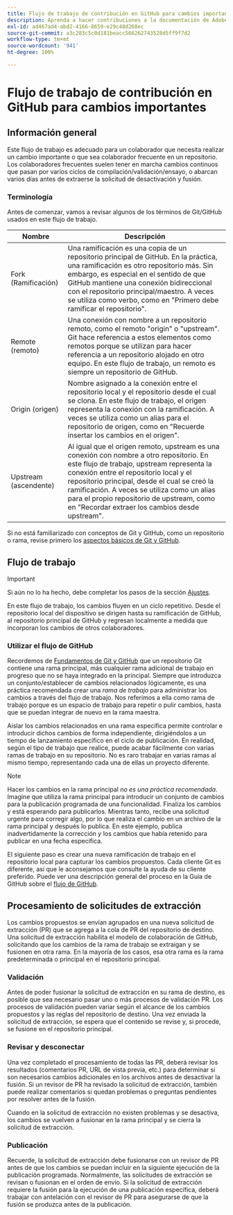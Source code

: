 ```yaml
---
title: Flujo de trabajo de contribución en GitHub para cambios importantes
description: Aprenda a hacer contribuciones a la documentación de Adobe en Experience League.
exl-id: ad467ad4-abd2-4166-8659-e29c48d268ec
source-git-commit: a3c283c5c0d181beacc566262743528d5ff9f7d2
workflow-type: tm+mt
source-wordcount: '941'
ht-degree: 100%

---
```


# Flujo de trabajo de contribución en GitHub para cambios importantes

<!--
>[!IMPORTANT]
>All repositories that publish to docs.adobe.com have adopted the [Adobe Open Source Code of Conduct](../../code-of-conduct.md) or the [.NET Foundation Code of Conduct](https://dotnetfoundation.org/code-of-conduct). For more information, see the [Contributing](../../contributing.md) article.
>
> Minor corrections or clarifications to documentation and code examples in public repositories are covered by the [Adobe Documentation Terms of Use](https://www.adobe.com/legal/terms.html). New or significant changes generate a comment in the pull request, asking you to submit an online Contribution License Agreement (CLA) if you are not an employee of Adobe. We need you to complete the online form before we can review or accept your pull request.
--->

## Información general

Este flujo de trabajo es adecuado para un colaborador que necesita realizar un cambio importante o que sea colaborador frecuente en un repositorio. Los colaboradores frecuentes suelen tener en marcha cambios continuos que pasan por varios ciclos de compilación/validación/ensayo, o abarcan varios días antes de extraerse la solicitud de desactivación y fusión.

### Terminología

Antes de comenzar, vamos a revisar algunos de los términos de Git/GitHub usados en este flujo de trabajo.

| Nombre | Descripción |
|-----------|-------------|
| Fork (Ramificación) | Una ramificación es una copia de un repositorio principal de GitHub. En la práctica, una ramificación es otro repositorio más. Sin embargo, es especial en el sentido de que GitHub mantiene una conexión bidireccional con el repositorio principal/maestro. A veces se utiliza como verbo, como en &quot;Primero debe ramificar el repositorio&quot;. |
| Remote (remoto) | Una conexión con nombre a un repositorio remoto, como el remoto &quot;origin&quot; o &quot;upstream&quot;. Git hace referencia a estos elementos como remotos porque se utilizan para hacer referencia a un repositorio alojado en otro equipo. En este flujo de trabajo, un remoto es siempre un repositorio de GitHub. |
| Origin (origen) | Nombre asignado a la conexión entre el repositorio local y el repositorio desde el cual se clona. En este flujo de trabajo, el origen representa la conexión con la ramificación. A veces se utiliza como un alias para el repositorio de origen, como en &quot;Recuerde insertar los cambios en el origen&quot;. |
| Upstream (ascendente) | Al igual que el origen remoto, upstream es una conexión con nombre a otro repositorio. En este flujo de trabajo, upstream representa la conexión entre el repositorio local y el repositorio principal, desde el cual se creó la ramificación. A veces se utiliza como un alias para el propio repositorio de upstream, como en &quot;Recordar extraer los cambios desde upstream&quot;. |

Si no está familiarizado con conceptos de Git y GitHub, como un repositorio o rama, revise primero los [aspectos básicos de Git y GitHub](git-fundamentals.md).

## Flujo de trabajo

>[!IMPORTANT]
>
> Si aún no lo ha hecho, debe completar los pasos de la sección [Ajustes](github-signup.md).

En este flujo de trabajo, los cambios fluyen en un ciclo repetitivo. Desde el repositorio local del dispositivo se dirigen hasta su ramificación de GitHub, al repositorio principal de GitHub y regresan localmente a medida que incorporan los cambios de otros colaboradores.

### Utilizar el flujo de GitHub

Recordemos de [Fundamentos de Git y GitHub](git-fundamentals.md) que un repositorio Git contiene una rama principal, más cualquier rama adicional de trabajo en progreso que no se haya integrado en la principal. Siempre que introduzca un conjunto/establecer de cambios relacionados lógicamente, es una práctica recomendada crear una *rama de trabajo* para administrar los cambios a través del flujo de trabajo. Nos referimos a ella como rama de trabajo porque es un espacio de trabajo para repetir o pulir cambios, hasta que se puedan integrar de nuevo en la rama maestra.

Aislar los cambios relacionados en una rama específica permite controlar e introducir dichos cambios de forma independiente, dirigiéndolos a un tiempo de lanzamiento específico en el ciclo de publicación. En realidad, según el tipo de trabajo que realice, puede acabar fácilmente con varias ramas de trabajo en su repositorio. No es raro trabajar en varias ramas al mismo tiempo, representando cada una de ellas un proyecto diferente.

>[!NOTE]
>
>Hacer los cambios en la rama principal *no es una práctica recomendada*. Imagine que utiliza la rama principal para introducir un conjunto de cambios para la publicación programada de una funcionalidad. Finaliza los cambios y está esperando para publicarlos. Mientras tanto, recibe una solicitud urgente para corregir algo, por lo que realiza el cambio en un archivo de la rama principal y después lo publica. En este ejemplo, publica inadvertidamente la corrección *y* los cambios que había retenido para publicar en una fecha específica.

El siguiente paso es crear una nueva ramificación de trabajo en el repositorio local para capturar los cambios propuestos. Cada cliente Git es diferente, así que le aconsejamos que consulte la ayuda de su cliente preferido. Puede ver una descripción general del proceso en la Guía de GitHub sobre el [flujo de GitHub](https://guides.github.com/introduction/flow/).

## Procesamiento de solicitudes de extracción

Los cambios propuestos se envían agrupados en una nueva solicitud de extracción (PR) que se agrega a la cola de PR del repositorio de destino. Una solicitud de extracción habilita el modelo de colaboración de GitHub, solicitando que los cambios de la rama de trabajo se extraigan y se fusionen en otra rama. En la mayoría de los casos, esa otra rama es la rama predeterminada o principal en el repositorio principal.

### Validación

Antes de poder fusionar la solicitud de extracción en su rama de destino, es posible que sea necesario pasar uno o más procesos de validación PR. Los procesos de validación pueden variar según el alcance de los cambios propuestos y las reglas del repositorio de destino. Una vez enviada la solicitud de extracción, se espera que el contenido se revise y, si procede, se fusione en el repositorio principal.

### Revisar y desconectar

Una vez completado el procesamiento de todas las PR, deberá revisar los resultados (comentarios PR, URL de vista previa, etc.) para determinar si son necesarios cambios adicionales en los archivos antes de desactivar la fusión. Si un revisor de PR ha revisado la solicitud de extracción, también puede realizar comentarios si quedan problemas o preguntas pendientes por resolver antes de la fusión.

Cuando en la solicitud de extracción no existen problemas y se desactiva, los cambios se vuelven a fusionar en la rama principal y se cierra la solicitud de extracción.

### Publicación

Recuerde, la solicitud de extracción debe fusionarse con un revisor de PR antes de que los cambios se puedan incluir en la siguiente ejecución de la publicación programada. Normalmente, las solicitudes de extracción se revisan o fusionan en el orden de envío. Si la solicitud de extracción requiere la fusión para la ejecución de una publicación específica, deberá trabajar con antelación con el revisor de PR para asegurarse de que la fusión se produzca antes de la publicación.
